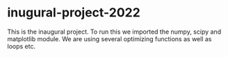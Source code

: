 # inugural-project-2022

This is the inaugural project. To run this we imported the numpy, scipy and matplotlib module. We are using several optimizing functions as well as loops etc. 
